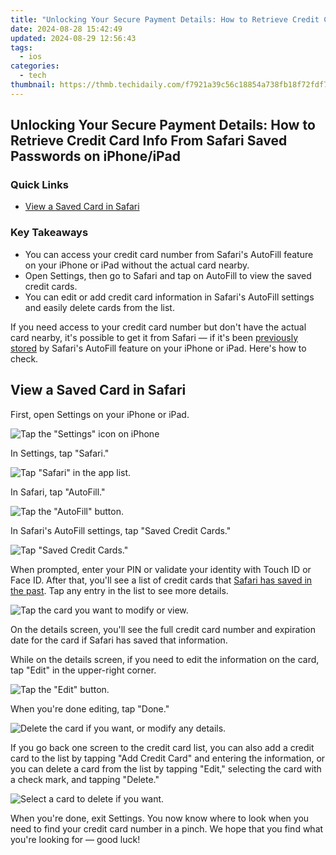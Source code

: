 ```yaml
---
title: "Unlocking Your Secure Payment Details: How to Retrieve Credit Card Info From Safari Saved Passwords on iPhone/iPad"
date: 2024-08-28 15:42:49
updated: 2024-08-29 12:56:43
tags:
  - ios
categories:
  - tech
thumbnail: https://thmb.techidaily.com/f7921a39c56c18854a738fb18f72fdf7d073d94792cd13b7517a6bd96365dcaf.jpg
---
```


## Unlocking Your Secure Payment Details: How to Retrieve Credit Card Info From Safari Saved Passwords on iPhone/iPad

### Quick Links

* [View a Saved Card in Safari](https://extra-support.techidaily.com/2024-approved-premier-pro-ultimate-2023-template-collection-free/)

### Key Takeaways

* You can access your credit card number from Safari's AutoFill feature on your iPhone or iPad without the actual card nearby.
* Open Settings, then go to Safari and tap on AutoFill to view the saved credit cards.
* You can edit or add credit card information in Safari's AutoFill settings and easily delete cards from the list.

 If you need access to your credit card number but don't have the actual card nearby, it's possible to get it from Safari — if it's been [previously stored](https://techno-recovery.techidaily.com/how-to-overclock-your-cpu-a-beginners-guide/) by Safari's AutoFill feature on your iPhone or iPad. Here's how to check.

##  View a Saved Card in Safari

 First, open Settings on your iPhone or iPad.

![Tap the "Settings" icon on iPhone](https://static1.howtogeekimages.com/wordpress/wp-content/uploads/2020/08/iphone_tap_settings.jpg) 

 In Settings, tap "Safari."

![Tap "Safari" in the app list.](https://static1.howtogeekimages.com/wordpress/wp-content/uploads/2023/11/1-safari.png) 

 In Safari, tap "AutoFill."

![Tap the "AutoFill" button.](https://static1.howtogeekimages.com/wordpress/wp-content/uploads/2023/11/2-autofill.png) 

 In Safari's AutoFill settings, tap "Saved Credit Cards."

![Tap "Saved Credit Cards."](https://static1.howtogeekimages.com/wordpress/wp-content/uploads/2023/11/3-saved-credit-cards.png) 

 When prompted, enter your PIN or validate your identity with Touch ID or Face ID. After that, you'll see a list of credit cards that [Safari has saved in the past](https://techno-recovery.techidaily.com/how-to-overclock-your-cpu-a-beginners-guide/). Tap any entry in the list to see more details.

![Tap the card you want to modify or view.](https://static1.howtogeekimages.com/wordpress/wp-content/uploads/2023/11/4-tap-credit-card.png) 

 On the details screen, you'll see the full credit card number and expiration date for the card if Safari has saved that information.

 While on the details screen, if you need to edit the information on the card, tap "Edit" in the upper-right corner.

![Tap the "Edit" button.](https://static1.howtogeekimages.com/wordpress/wp-content/uploads/2023/11/6-click-the-edit-button.png) 

 When you're done editing, tap "Done."

![Delete the card if you want, or modify any details.](https://static1.howtogeekimages.com/wordpress/wp-content/uploads/2023/11/7-delete-cc-1.png) 

 If you go back one screen to the credit card list, you can also add a credit card to the list by tapping "Add Credit Card" and entering the information, or you can delete a card from the list by tapping "Edit," selecting the card with a check mark, and tapping "Delete."

![Select a card to delete if you want.](https://static1.howtogeekimages.com/wordpress/wp-content/uploads/2023/11/8-main-cards.png) 

 When you're done, exit Settings. You now know where to look when you need to find your credit card number in a pinch. We hope that you find what you're looking for — good luck!

<ins class="adsbygoogle"
     style="display:block"
     data-ad-format="autorelaxed"
     data-ad-client="ca-pub-7571918770474297"
     data-ad-slot="1223367746"></ins>



<ins class="adsbygoogle"
     style="display:block"
     data-ad-client="ca-pub-7571918770474297"
     data-ad-slot="8358498916"
     data-ad-format="auto"
     data-full-width-responsive="true"></ins>
